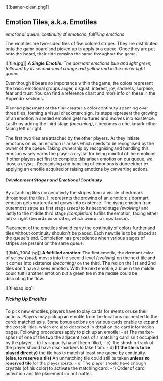 ![[banner-clean.png]]
## Emotion Tiles, a.k.a. Emotiles
*emotional queue, continuity of emotions, fulfilling emotions*

The emotiles are two-sided tiles of five colored stripes. They are distributed onto the game board and picked up to apply to a queue. Once they are put onto the board, their side remains the same throughout the game.

![[tile.jpg]]
***A Single Emotile:** The dormant emotions blue and light green, followed by its second-level orange and yellow and in the center light green.*

Even though it bears no importance within the game, the colors represent the basic emotional groups anger, disgust, interest, joy, sadness, surprise, fear and trust. You can find a reference chart and more info on these in the Appendix sections.

Planned placement of the tiles creates a color continuity spanning over three tiles, forming a visual checkmark sign. Its steps represent the growing of an emotion: a *seed*ed emotion gets nurtured and *evolve*s into existence. Lastly by adding the third stage *(becoming)*, it becomes a checkmark either facing left or right. 

The first two tiles are attached by the other players. As they initiate emotions on us, an emotion is arises which needs to be recognised by the owner of the queue. Taking ownership by recognising and handling this emotion wisely earns the player a crystal for being mindful of the emotions. If other players act first to complete this arisen emotion on our queue, we loose a crystal. Recognising and handling of emotions is done either by applying an emotile acquired or raising emotions by converting actions.
##### *Development Stages and Emotional Continuity*

By attaching tiles consecutively the stripes form a visible checkmark throughout the tiles. It represents the growing of an emotion: a dormant emotion gets nurtured and grows into existence. The rising emotion from outermost stripe as first stage *(seed)* to its second stage *(evolving)* and lastly to the middle third stage *(completion)* fulfills the emotion, facing either left or right (towards us or other, which bears no importance).

Placement of the emotiles should carry the continuity of colors further and tiles without continuity shouldn't be placed. Each new tile is to be placed at the queue's end. Completion has precedence when various stages of stripes are present on the same queue.

 ![[IMG_3984.jpg]]
**A fulfilled emotion:** The first emotile, the dormant color of yellow *(seed)* moves into the second level *(evolving)* on the next tile and it comes into existence *(becoming)* on the third. The red on the 1st and 2nd tiles don't have a seed emotion. With the next emotile, a blue in the middle could fulfil another emotion but a green tile in the middle could be disrupting the flow. 

![[tilebag.jpg]]
##### Picking Up Emotiles

To pick new emotiles, players have to play cards for events or use their actions. Players may pick up an emotile from the locations connected to the cards matched axis. Some bonus actions on various cards enable to expand the possibilities, which are also described in detail on the card information pages. Following procedures apply to pick up an emotile:
	- a) The marker-space of one of the two the adjacent axes of a matching card isn't occupied by the player,
	- b) Its capacity hasn't been filled,
	- c) The shoshin-track of the player should have disc-markers to take from.
	- d) **(If the tile is to be played directly)** the tile has to match at least one queue by continuity.
		**(else, to reserve a tile)** An unmatching tile could still be taken **unless no reserved tile** for the player exists. 
	- e) The player should have enough crystals (of his color) to activate the matching card.
	- f) Order of card activation and tile placement do not matter.
